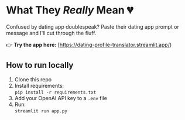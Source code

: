 # What They *Really* Mean 💔

Confused by dating app doublespeak? Paste their dating app prompt or message and I'll cut through the fluff.

👉 **Try the app here:** [https://dating-profile-translator.streamlit.app/)

## How to run locally

1. Clone this repo
2. Install requirements:  
   `pip install -r requirements.txt`
3. Add your OpenAI API key to a `.env` file
4. Run:  
   `streamlit run app.py`
